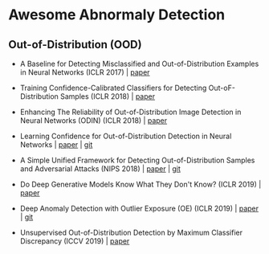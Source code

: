 # Awesome Abnormaly Detection

## Out-of-Distribution (OOD) 
  - A Baseline for Detecting Misclassified and Out-of-Distribution Examples in Neural Networks (ICLR 2017) | [paper](https://arxiv.org/pdf/1610.02136.pdf)     
  - Training Confidence-Calibrated Classifiers for Detecting Out-oF-Distribution Samples (ICLR 2018) | [paper](https://arxiv.org/pdf/1711.09325.pdf)  
  - Enhancing The Reliability of Out-of-Distribution Image Detection in Neural Networks (ODIN) (ICLR 2018) | [paper](https://arxiv.org/pdf/1706.02690.pdf)      
  - Learning Confidence for Out-of-Distribution Detection in Neural Networks | [paper](https://arxiv.org/abs/1802.04865) | [git](https://github.com/uoguelph-mlrg/confidence_estimation)
  - A Simple Unified Framework for Detecting Out-of-Distribution Samples and Adversarial Attacks (NIPS 2018) | [paper](https://arxiv.org/pdf/1807.03888.pdf) | [git](https://github.com/pokaxpoka/deep_Mahalanobis_detector)
  - Do Deep Generative Models Know What They Don't Know? (ICLR 2019) | [paper](https://arxiv.org/pdf/1810.09136.pdf)
  - Deep Anomaly Detection with Outlier Exposure (OE) (ICLR 2019) | [paper](https://arxiv.org/pdf/1812.04606.pdf) | [git](https://github.com/hendrycks/outlier-exposure)

  - Unsupervised Out-of-Distribution Detection by Maximum Classifier Discrepancy (ICCV 2019) | [paper](https://arxiv.org/pdf/1908.04951.pdf) 

